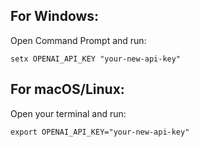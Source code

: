 ## For Windows:
Open Command Prompt and run:
```
setx OPENAI_API_KEY "your-new-api-key"
```
## For macOS/Linux:
Open your terminal and run:
```
export OPENAI_API_KEY="your-new-api-key"
```
